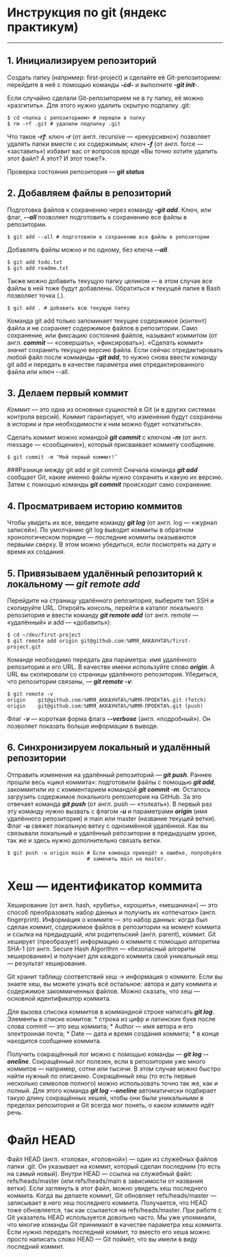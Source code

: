 # Инструкция по git (яндекс практикум)
---
## 1. Инициализируем репозиторий

Cоздать папку (например: first-project) и сделайте её Git-репозиторием: 
перейдите в неё с помощью команды ***-cd-*** и выполните ***-git init***-.

Если случайно сделали Git-репозиторием не в ту папку, её можно «разгитить». 
Для этого нужно удалить скрытую подпапку .git:
~~~
$ cd <папка с репозиторием> # перешли в папку
$ rm -rf .git # удалили подпапку .git
~~~
Что такое ***-rf***:
ключ ***-r*** (от англ. recursive — «рекурсивно») позволяет удалять папки вместе с их содержимым;
ключ ***-f*** (от англ. force — «заставить») избавит вас от вопросов вроде «Вы точно хотите удалить этот файл? А этот? И этот тоже?».

Проверка состояния репозитория — ***git status***

## 2. Добавляем файлы в репозиторий

Подготовка файлов к сохранению через команду ***-git add***.
Ключ, или флаг, ***--all*** позволяет подготовить к сохранению все файлы в репозитории.
~~~
$ git add --all # подготовили к сохранению все файлы в репозитории
~~~
Добавлять файлы можно и по одному, без ключа ***--all***.
~~~
$ git add todo.txt
$ git add readme.txt
~~~
Также можно добавить текущую папку целиком — в этом случае все файлы в ней тоже будут добавлены. Обратиться к текущей папке в Bash позволяет точка (.).
~~~
$ git add . # добавить всю текущую папку
~~~
Команда git add только запоминает текущее содержимое (контент) файла и не сохраняет содержимое файлов в репозитории. Само сохранение, 
или фиксацию состояния файлов, называют коммитом (от англ. ***commit*** — «совершать», «фиксировать»). «Сделать коммит» значит сохранить 
текущую версию файла.
Если сейчас отредактировать любой файл после комманды ***-git add***, то нужно снова ввести команду git add и передать в качестве параметра имя отредактированного файла или ключ --all.

## 3. Делаем первый коммит

_Коммит_ — это одна из основных сущностей в Git (и в других системах контроля версий). Коммит гарантирует, что изменения будут сохранены в истории и при необходимости к ним можно будет «откатиться».

Сделать коммит можно командой ***git commit*** c ключом ***-m*** (от англ. message — «сообщение»), который присваивает коммиту сообщение.
~~~
$ git commit -m ‘Мой первый коммит!’ 
~~~

###Разнице между git add и git commit
Сначала команда ***git add*** сообщает Git, какие именно файлы нужно сохранить и какую их версию. Затем с помощью команды ***git commit*** происходит само сохранение.

## 4. Просматриваем историю коммитов

Чтобы увидеть их все, введите команду ***git log*** (от англ. log — «журнал записей»).
По умолчанию git log выводит коммиты в обратном хронологическом порядке — последние коммиты оказываются первыми сверху. В этом можно убедиться, если посмотреть на дату и время их создания.

## 5. Привязываем удалённый репозиторий к локальному ***— git remote add***

Перейдите на страницу удалённого репозитория, выберите тип SSH и скопируйте URL.
Откройть консоль, перейти в каталог локального репозитория и ввести команду ***git remote add*** (от англ. remote — «удалённый» и add — «добавить»):
~~~
$ cd ~/dev/first-project
$ git remote add origin git@github.com:%ИМЯ_АККАУНТА%/first-project.git
~~~
Команде необходимо передать два параметра: имя удалённого репозитория и его URL. В качестве имени используйте слово ***origin***. А URL вы скопировали со страницы удалённого репозитория.
Убедиться, что репозитории связаны, — ***git remote -v***:
~~~
$ git remote -v
origin    git@github.com:%ИМЯ_АККАУНТА%/%ИМЯ-ПРОЕКТА%.git (fetch)
origin    git@github.com:%ИМЯ_АККАУНТА%/%ИМЯ-ПРОЕКТА%.git (push) 
~~~
Флаг -***v*** — короткая форма флага ***--verbose*** (англ. «подробный»). Он позволяет показать больше информации в выводе.

## 6. Синхронизируем локальный и удалённый репозитории

Отправить изменения на удалённый репозиторий — ***git push***.
Раннее прошли весь «цикл коммита»: подготовили файлы с помощью ***git add***, закоммитили их с комментарием командой ***git commit -m***. Осталось загрузить содержимое локального репозитория на GitHub. 
За это отвечает команда ***git push*** (от англ. push — «толкать»).
В первый раз эту команду нужно вызвать с флагом ***-u*** и параметрами ***origin*** (имя удалённого репозитория) и main или master (название текущей ветки). Флаг ***-u*** свяжет локальную ветку с одноимённой удалённой. 
Как вы связывали локальный и удалённый репозитории в предыдущем уроке, так же и здесь нужно дополнительно связать ветки.
~~~
$ git push -u origin main # Если команда приведёт к ошибке, попробуйте 
                          # заменить main на master. 
~~~

# Хеш — идентификатор коммита

Хеширование (от англ. hash, «рубить», «крошить», «мешанина») — это способ преобразовать набор данных и получить их «отпечаток» (англ. fingerprint).
Информация о коммите — это набор данных: когда был сделан коммит, содержимое файлов в репозитории на момент коммита и ссылка на предыдущий, или родительский (англ. parent), коммит.
Git хеширует (преобразует) информацию о коммите с помощью алгоритма SHA-1 (от англ. Secure Hash Algorithm — «безопасный алгоритм хеширования») и получает для каждого коммита свой уникальный хеш — результат хеширования.

Git хранит таблицу соответствий хеш → информация о коммите. Если вы знаете хеш, вы можете узнать всё остальное: автора и дату коммита и содержимое закоммиченных файлов. Можно сказать, что хеш — основной идентификатор коммита.

Для вызова списока коммитов в коммандной строке написать ***git log***.
Элементы в списке комитов:
	* строка из цифр и латинских букв после слова commit — это хеш коммита;
	* Author — имя автора и его электронная почта;
	* Date — дата и время создания коммита;
	* в конце находится сообщение коммита.

Получить сокращённый лог можно с помощью команды — ***git log --oneline***.
Сокращённый лог полезен, если в репозитории уже много коммитов — например, сотни или тысячи. В этом случае можно быстро найти нужный по описанию.
Сокращённый хеш (то есть первые несколько символов полного) можно использовать точно так же, как и полный. Для этого команда ***git log --oneline*** автоматически подбирает такую длину сокращённых хешей, чтобы они были уникальными в 
пределах репозитория и Git всегда мог понять, о каком коммите идёт речь.

# Файл HEAD

Файл HEAD (англ. «голова», «головной») — один из служебных файлов папки .git. Он указывает на коммит, который сделан последним (то есть на самый новый).
Внутри HEAD — ссылка на служебный файл: refs/heads/master (или refs/heads/main в зависимости от названия ветки). Если заглянуть в этот файл, можно увидеть хеш последнего коммита.
Когда вы делаете коммит, Git обновляет refs/heads/master — записывает в него хеш последнего коммита. Получается, что HEAD тоже обновляется, так как ссылается на refs/heads/master.
При работе с Git указатель HEAD используется довольно часто. Мы уже упоминали, что многие команды Git принимают в качестве параметра хеш коммита. Если нужно передать последний коммит, то вместо его хеша можно просто написать слово HEAD — Git поймёт, что вы имели в виду последний коммит.


